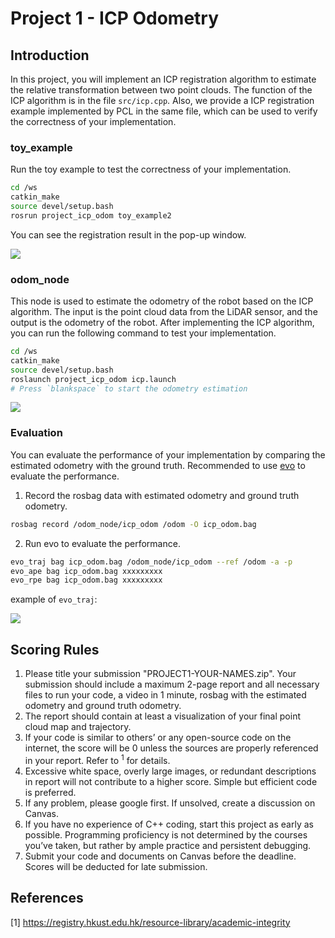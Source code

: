 # Project 1 - ICP Odometry

## Introduction

In this project, you will implement an ICP registration algorithm to estimate the relative transformation between two point clouds. The function of the ICP algorithm is in the file `src/icp.cpp`. Also, we provide a ICP registration example implemented by PCL in the same file, which can be used to verify the correctness of your implementation.

### toy_example

Run the toy example to test the correctness of your implementation.

```bash
cd /ws
catkin_make
source devel/setup.bash
rosrun project_icp_odom toy_example2
```

You can see the registration result in the pop-up window.

![](https://wpcos-1300629776.cos.ap-chengdu.myqcloud.com/wpcos-1300629776/Gallery20240828171521.png)

### odom_node

This node is used to estimate the odometry of the robot based on the ICP algorithm. The input is the point cloud data from the LiDAR sensor, and the output is the odometry of the robot. After implementing the ICP algorithm, you can run the following command to test your implementation.

```bash
cd /ws
catkin_make
source devel/setup.bash
roslaunch project_icp_odom icp.launch
# Press `blankspace` to start the odometry estimation
```

![](https://wpcos-1300629776.cos.ap-chengdu.myqcloud.com/wpcos-1300629776/Gallery20240828172400.png)


### Evaluation

You can evaluate the performance of your implementation by comparing the estimated odometry with the ground truth. Recommended to use [evo](!https://github.com/MichaelGrupp/evo) to evaluate the performance.

1. Record the rosbag data with estimated odometry and ground truth odometry.

```bash
rosbag record /odom_node/icp_odom /odom -O icp_odom.bag
```

2. Run evo to evaluate the performance.

```bash
evo_traj bag icp_odom.bag /odom_node/icp_odom --ref /odom -a -p
evo_ape bag icp_odom.bag xxxxxxxxx
evo_rpe bag icp_odom.bag xxxxxxxxx
```

example of `evo_traj`:

![](https://wpcos-1300629776.cos.ap-chengdu.myqcloud.com/wpcos-1300629776/Gallery20240828174640.png)

## Scoring Rules
1. Please title your submission "PROJECT1-YOUR-NAMES.zip". Your submission should include a maximum 2-page report and all necessary files to run your code, a video in 1 minute, rosbag with the estimated odometry and ground truth odometry.
2. The report should contain at least a visualization of your final point cloud map and trajectory.
3. If your code is similar to others’ or any open-source code on the internet, the score will be 0 unless the sources are properly referenced in your report. Refer to $^1$ for details.
4. Excessive white space, overly large images, or redundant descriptions in report will not contribute to a higher score. Simple but efficient code is preferred.
5. If any problem, please google first. If unsolved, create a discussion on Canvas.
6. If you have no experience of C++ coding, start this project as early as possible. Programming proficiency is not determined by the courses you’ve taken, but rather by ample practice and persistent debugging.
7.  Submit your code and documents on Canvas before the deadline. Scores will be deducted for late submission.

## References

[1] https://registry.hkust.edu.hk/resource-library/academic-integrity